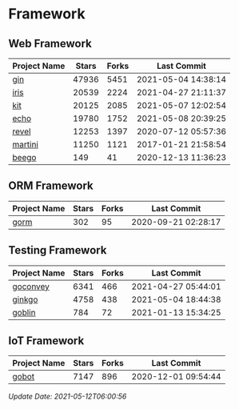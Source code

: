 # Framework

## Web Framework
| Project Name | Stars | Forks | Last Commit |
| ------------ | ----- | ----- | ----------- |
| [gin](https://github.com/gin-gonic/gin) | 47936 | 5451 | 2021-05-04 14:38:14 |
| [iris](https://github.com/kataras/iris) | 20539 | 2224 | 2021-04-27 21:11:37 |
| [kit](https://github.com/go-kit/kit) | 20125 | 2085 | 2021-05-07 12:02:54 |
| [echo](https://github.com/labstack/echo) | 19780 | 1752 | 2021-05-08 20:39:25 |
| [revel](https://github.com/revel/revel) | 12253 | 1397 | 2020-07-12 05:57:36 |
| [martini](https://github.com/go-martini/martini) | 11250 | 1121 | 2017-01-21 21:58:54 |
| [beego](https://github.com/astaxie/beego) | 149 | 41 | 2020-12-13 11:36:23 |

## ORM Framework
| Project Name | Stars | Forks | Last Commit |
| ------------ | ----- | ----- | ----------- |
| [gorm](https://github.com/jinzhu/gorm) | 302 | 95 | 2020-09-21 02:28:17 |

## Testing Framework
| Project Name | Stars | Forks | Last Commit |
| ------------ | ----- | ----- | ----------- |
| [goconvey](https://github.com/smartystreets/goconvey) | 6341 | 466 | 2021-04-27 05:44:01 |
| [ginkgo](https://github.com/onsi/ginkgo) | 4758 | 438 | 2021-05-04 18:44:38 |
| [goblin](https://github.com/franela/goblin) | 784 | 72 | 2021-01-13 15:34:25 |

## IoT Framework
| Project Name | Stars | Forks | Last Commit |
| ------------ | ----- | ----- | ----------- |
| [gobot](https://github.com/hybridgroup/gobot) | 7147 | 896 | 2020-12-01 09:54:44 |

*Update Date: 2021-05-12T06:00:56*